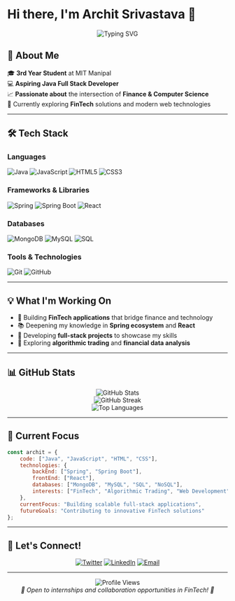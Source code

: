 # Hi there, I'm Archit Srivastava 👋

<div align="center">
  <img src="https://readme-typing-svg.herokuapp.com?font=Fira+Code&size=30&pause=250&color=2196F3&center=true&vCenter=true&width=600&lines=Full+Stack+Java+Developer;Finance+%2B+Technology+Enthusiast;MIT+Manipal+Student" alt="Typing SVG" />
</div>

## 🚀 About Me

🎓 **3rd Year Student** at MIT Manipal  
💻 **Aspiring Java Full Stack Developer**  
📈 **Passionate about** the intersection of **Finance & Computer Science**  
🌱 Currently exploring **FinTech** solutions and modern web technologies

---

## 🛠️ Tech Stack

### Languages
![Java](https://img.shields.io/badge/Java-ED8B00?style=for-the-badge&logo=openjdk&logoColor=white)
![JavaScript](https://img.shields.io/badge/JavaScript-F7DF1E?style=for-the-badge&logo=javascript&logoColor=black)
![HTML5](https://img.shields.io/badge/HTML5-E34F26?style=for-the-badge&logo=html5&logoColor=white)
![CSS3](https://img.shields.io/badge/CSS3-1572B6?style=for-the-badge&logo=css3&logoColor=white)

### Frameworks & Libraries
![Spring](https://img.shields.io/badge/Spring-6DB33F?style=for-the-badge&logo=spring&logoColor=white)
![Spring Boot](https://img.shields.io/badge/Spring_Boot-6DB33F?style=for-the-badge&logo=spring-boot&logoColor=white)
![React](https://img.shields.io/badge/React-20232A?style=for-the-badge&logo=react&logoColor=61DAFB)

### Databases
![MongoDB](https://img.shields.io/badge/MongoDB-4EA94B?style=for-the-badge&logo=mongodb&logoColor=white)
![MySQL](https://img.shields.io/badge/MySQL-005C84?style=for-the-badge&logo=mysql&logoColor=white)
![SQL](https://img.shields.io/badge/SQL-4479A1?style=for-the-badge&logo=postgresql&logoColor=white)

### Tools & Technologies
![Git](https://img.shields.io/badge/Git-F05032?style=for-the-badge&logo=git&logoColor=white)
![GitHub](https://img.shields.io/badge/GitHub-100000?style=for-the-badge&logo=github&logoColor=white)

---

## 💡 What I'm Working On

- 🏦 Building **FinTech applications** that bridge finance and technology
- 📚 Deepening my knowledge in **Spring ecosystem** and **React**
- 🚀 Developing **full-stack projects** to showcase my skills
- 💼 Exploring **algorithmic trading** and **financial data analysis**

---

## 📊 GitHub Stats

<div align="center">
  <img src="https://github-readme-stats.vercel.app/api?username=archxit&show_icons=true&theme=radical&hide_border=true" alt="GitHub Stats" />
</div>

<div align="center">
  <img src="https://github-readme-streak-stats.herokuapp.com/?user=archxit&theme=radical&hide_border=true" alt="GitHub Streak" />
</div>

<div align="center">
  <img src="https://github-readme-stats.vercel.app/api/top-langs/?username=archxit&layout=compact&theme=radical&hide_border=true" alt="Top Languages" />
</div>

---

## 🎯 Current Focus

```javascript
const archit = {
    code: ["Java", "JavaScript", "HTML", "CSS"],
    technologies: {
        backEnd: ["Spring", "Spring Boot"],
        frontEnd: ["React"],
        databases: ["MongoDB", "MySQL", "SQL", "NoSQL"],
        interests: ["FinTech", "Algorithmic Trading", "Web Development"]
    },
    currentFocus: "Building scalable full-stack applications",
    futureGoals: "Contributing to innovative FinTech solutions"
};
```

---

## 🤝 Let's Connect!

<div align="center">

[![Twitter](https://img.shields.io/badge/Twitter-1DA1F2?style=for-the-badge&logo=twitter&logoColor=white)](https://x.com/archxit)
[![LinkedIn](https://img.shields.io/badge/LinkedIn-0077B5?style=for-the-badge&logo=linkedin&logoColor=white)](https://www.linkedin.com/in/architsrivastavabiz/)
[![Email](https://img.shields.io/badge/Email-D14836?style=for-the-badge&logo=gmail&logoColor=white)](mailto:architsrivastava1107@gmail.com)

</div>

---

<div align="center">
  <img src="https://komarev.com/ghpvc/?username=archxit&color=blueviolet&style=for-the-badge" alt="Profile Views" />
</div>

<div align="center">
  <i>💼 Open to internships and collaboration opportunities in FinTech! 💼</i>
</div>
